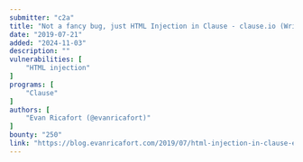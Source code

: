 ```yaml
---
submitter: "c2a"
title: "Not a fancy bug, just HTML Injection in Clause - clause.io (Write Up)"
date: "2019-07-21"
added: "2024-11-03"
description: ""
vulnerabilities: [
    "HTML injection"
]
programs: [
    "Clause"
]
authors: [
    "Evan Ricafort (@evanricafort)"
]
bounty: "250"
link: "https://blog.evanricafort.com/2019/07/html-injection-in-clause-email.html"
---
```




